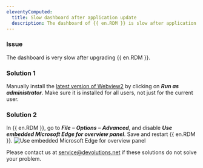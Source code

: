 ```yaml
---
eleventyComputed:
  title: Slow dashboard after application update
  description: The dashboard of {{ en.RDM }} is slow after application update.
---
```

### Issue

The dashboard is very slow after upgrading {{ en.RDM }}.

### Solution 1

Manually install the [latest version of Webview2](https://developer.microsoft.com/en-us/microsoft-edge/webview2/) by clicking on ***Run as administrator***. Make sure it is installed for all users, not just for the current user.

### Solution 2

In {{ en.RDM }}, go to ***File*** – ***Options*** – ***Advanced***, and disable ***Use embedded Microsoft Edge for overview panel***.
Save and restart {{ en.RDM }}.
![Use embedded Microsoft Edge for overview panel](https://cdnweb.devolutions.net/docs/en/kb/KB6160.png)

Please contact us at [service@devolutions.net](mailto:service@devolutions.net) if these solutions do not solve your problem.
